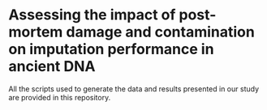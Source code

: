 # Assessing the impact of post-mortem damage and contamination on imputation performance in ancient DNA 

All the scripts used to generate the data and results presented in our study are provided in this repository. 
